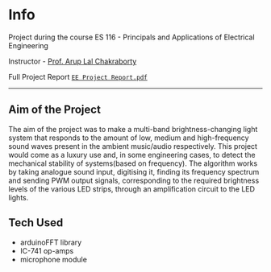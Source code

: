 # Info
Project during the course ES 116 - Principals and Applications of Electrical Engineering

Instructor - [Prof. Arup Lal Chakraborty](https://iitgn.ac.in/hi/faculty/ee/fac-arup)

Full Project Report [`EE Project Report.pdf`](https://github.com/Reckadon/ES116-ResponsiveLightingSystem/blob/main/EE%20Project%20Report.pdf)

---

## Aim of the Project
The aim of the project was to make a multi-band
brightness-changing light system that responds to the amount
of low, medium and high-frequency sound waves present in
the ambient music/audio respectively. This project would come
as a luxury use and, in some engineering cases, to detect
the mechanical stability of systems(based on frequency). The
algorithm works by taking analogue sound input, digitising it,
finding its frequency spectrum and sending PWM output signals,
corresponding to the required brightness levels of the various
LED strips, through an amplification circuit to the LED lights.

## Tech Used
- arduinoFFT library
- IC-741 op-amps
- microphone module
